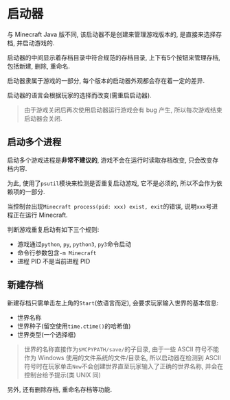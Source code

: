 # 启动器
与 Minecraft Java 版不同, 该启动器不是创建来管理游戏版本的, 是直接来选择存档, 并启动游戏的.

启动器的中间显示着存档目录中符合规范的存档目录, 上下有5个按钮来管理存档, 包括新建, 删除, 重命名.

启动器隶属于游戏的一部分, 每个版本的启动器外观都会存在着一定的差异.

启动器的语言会根据玩家的选择而改变(需重启启动器).

> 由于游戏关闭后再次使用启动器运行游戏会有 bug 产生, 所以每次游戏结束启动器会关闭.

## 启动多个进程
启动多个游戏进程是**非常不建议的**, 游戏不会在运行时读取存档改变, 只会改变存档内容.

为此, 使用了`psutil`模块来检测是否重复启动游戏, 它不是必须的, 所以不会作为依赖项的一部分.

当控制台出现`Minecraft process(pid: xxx) exist, exit`的错误, 说明`xxx`号进程正在运行 Minecraft.

判断游戏重复启动有如下三个规则:

- 游戏通过`python`, `py`, `python3`, `py3`命令启动
- 命令行参数包含`-m Minecraft`
- 进程 PID 不是当前进程 PID

## 新建存档
新建存档只需单击左上角的`Start`(依语言而定), 会要求玩家输入世界的基本信息:

- 世界名称
- 世界种子(留空使用`time.ctime()`的哈希值)
- 世界类型(一个选择框)

> 世界的名称直接作为`$MCPYPATH/save/`的子目录, 由于一些 ASCII 符号不能作为 Windows 使用的文件系统的文件/目录名, 所以启动器在检测到 ASCII 符号时在玩家单击`New`不会创建世界直至玩家输入了正确的世界名称, 并会在控制台给予提示(类 UNIX 同)

另外, 还有删除存档, 重命名存档等功能.
